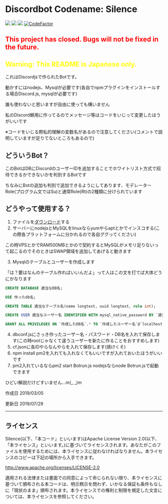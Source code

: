 # Discordbot Codename: Silence


![](https://img.shields.io/github/release/Fairy-Phy/Silence.svg?label=version&style=flat-square)
![](https://img.shields.io/github/repo-size/Fairy-Phy/Silence.svg?style=flat-square)
![](https://img.shields.io/github/license/Fairy-Phy/Silence.svg?color=CB2533&style=flat-square)
[![CodeFactor](https://www.codefactor.io/repository/github/fairy-phy/silence/badge/master)](https://www.codefactor.io/repository/github/fairy-phy/silence/overview/master)

## **<span style="color: red;">This project has closed. Bugs will not be fixed in the future.</span>**

## **<span style="color: yellow; ">Warning: This README is Japanese only.</span>**

これはDiscordjsで作られたBotです。

動かすにはnodejs、Mysqlが必要です(各自でnpmプラグインをインストールする場合Discord.js, mysqlが必要です)

誰も使わないと思いますが自由に使っても構いません

私のDiscord鯖用に作ってるのでメッセージ等はコードをいじって変更したほうがいいです

※コードをいじる際私的理解の変数名があるので注意してください(コメントで説明していますが足りてないところもあるので)

## どういうBot？
このBotはDBにDiscordのユーザーIDを追加することでホワイトリスト方式で招待できるかできないかを判別するBotです

ちなみにBotの追加も判別で追加できるようにしてあります、モデレーターRole(プログラム文ではSu)と通常Role(Rt)の2種類に分けられています

## どうやって使用する？
1. ファイルを[ダウンロード](https://github.com/Fairy-Phy/Silence/archive/master.zip "master.zip")する
2. サーバーにnodejsとMySQLをlinuxならyumやらaptとかでインスコする(この際各プラットフォームに分かれるので各自ググってください)

この時VPSとかでRAM500MBとかので契約するとMySQLがメモリ足りないって起こるのでそのときはSWAP領域を追加してあげると動きます

3. Mysqlのテーブルとユーザーを作成します

「は？要はなんのテーブル作ればいいんだよ」って人はこの文を打てば大体どうにかなります

```sql
CREATE DATABASE 適当なDB名;

USE 作ったdb名;

CREATE TABLE 適当なテーブル名(name longtext, uuid longtext, role int);

CREATE USER 適当なユーザー名 IDENTIFIED WITH mysql_native_password BY `適当なパスワード`;

GRANT ALL PRIVILEGES ON `作成したDB名`.* TO `作成したユーザー名`@`localhost`;
```

4. dbconf.jsにさっき作ったユーザー名・パスワード・DB名を入れて保存します(この時rootじゃなくて違うユーザーを新たに作ることをおすすめします)
5. cf.jsonに各IDやらなんやらを入れて保存します(焼けくそ)
6. npm install pm2を入れても入れなくてもいいですが入れておいたほうがいいです
7. pm2入れているならpm2 start Botrun.js  nodejsならnode Botrun.jsで起動できます

ひどい解説だけどすいません...m(_ _)m

作成日 2019/03/05

更新日 2019/07/29

---
## ライセンス

Silence(以下、「本コード」といいます)はApache License Version 2.0(以下、「本ライセンス」といいます。)に基づいてライセンスされます。あなたがこのファイルを使用するためには、本ライセンスに従わなければなりません。本ライセンスのコピーは下記の場所から入手できます。

http://www.apache.org/licenses/LICENSE-2.0

適用される法律または書面での同意によって命じられない限り、本ライセンスに基づいて頒布される本コードは、明示黙示を問わず、いかなる保証も条件もなしに「現状のまま」頒布されます。本ライセンスでの権利と制限を規定した文言については、本ライセンスを参照してください。
